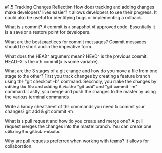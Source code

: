 #1.5 Tracking Changes Reflection
How does tracking and adding changes make developers' lives easier?
It allows developers to see their progress. It could also be useful for identifying bugs or implementing a rollback. 

What is a commit?
A commit is a snapshot of approved code. Essentially it is a save or a restore point for developers.

What are the best practices for commit messages?
Commit messages should be short and in the imperative form.

What does the HEAD^ argument mean?
HEAD^ is the previous commit. HEAD~X is the xth commit(x is some variable).

What are the 3 stages of a git change and how do you move a file from one stage to the other?
First you track changes by creating a feature branch using the "git checkout -b" command. Secondly, you make the changes by editing the file and adding it via the "git add" and "git commit -m" command. Lastly, you merge and push the changes to the master by using the various terminal commands.

Write a handy cheatsheet of the commands you need to commit your changes?
git add & git commit -m

What is a pull request and how do you create and merge one?
A pull request merges the changes into the master branch. You can create one utilizing the github website.

Why are pull requests preferred when working with teams?
It allows for collaboration.